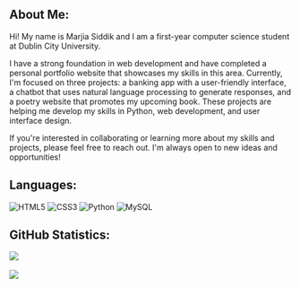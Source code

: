 ## About Me:
Hi! My name is Marjia Siddik and I am a first-year computer science student at Dublin City University.<br>

I have a strong foundation in web development and have completed a personal portfolio website that showcases my skills in this area. Currently, I'm focused on three projects: a banking app with a user-friendly interface, a chatbot that uses natural language processing to generate responses, and a poetry website that promotes my upcoming book. These projects are helping me develop my skills in Python, web development, and user interface design.<br>

If you're interested in collaborating or learning more about my skills and projects, please feel free to reach out. I'm always open to new ideas and opportunities!<br>

## Languages:
![HTML5](https://img.shields.io/badge/html5-%23E34F26.svg?style=for-the-badge&logo=html5&logoColor=white) 
![CSS3](https://img.shields.io/badge/css3-%231572B6.svg?style=for-the-badge&logo=css3&logoColor=white)
![Python](https://img.shields.io/badge/python-3670A0?style=for-the-badge&logo=python&logoColor=ffdd54) 
![MySQL](https://img.shields.io/badge/mysql-%2300f.svg?style=for-the-badge&logo=mysql&logoColor=white)

## GitHub Statistics:
![](https://github-readme-stats.vercel.app/api?username=marjiasdk&theme=maroongold&hide_border=false&include_all_commits=false&count_private=false)<br/><br>
![](https://github-readme-streak-stats.herokuapp.com/?user=marjiasdk&theme=maroongold&hide_border=false)<br/>
